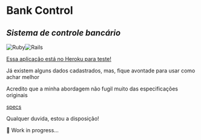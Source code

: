 # Bank Control

## _Sistema de controle bancário_

![Ruby](https://img.shields.io/badge/ruby-%23CC342D.svg?style=for-the-badge&logo=ruby&logoColor=white)![Rails](https://img.shields.io/badge/rails-%23CC0000.svg?style=for-the-badge&logo=ruby-on-rails&logoColor=white)

[Essa aplicação está no Heroku para teste!](https://infinite-scrubland-29199.herokuapp.com)

Já existem alguns dados cadastrados, mas, fique avontade para usar como achar melhor

Acredito que a minha abordagem não fugil muito das especificações originais

[specs](https://github.com/mariojorge/intersol-teste)

Qualquer duvida, estou a disposição!

🚧 Work in progress...
